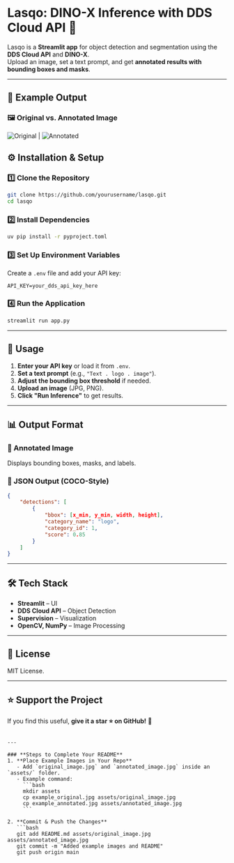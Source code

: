 
# **Lasqo: DINO-X Inference with DDS Cloud API** 🚀  

Lasqo is a **Streamlit app** for object detection and segmentation using the **DDS Cloud API** and **DINO-X**.  
Upload an image, set a text prompt, and get **annotated results with bounding boxes and masks**.

---

## 📌 **Example Output**  

### 🖼️ **Original vs. Annotated Image**  
![Original](file:///E:/Workspace/LasqoApp/Assets/iphone-apps-app-store.jpg) | ![Annotated](file:///E:/Workspace/LasqoApp/results/iphone-apps-app-store.png)


## ⚙️ **Installation & Setup**  

### **1️⃣ Clone the Repository**  
```bash
git clone https://github.com/yourusername/lasqo.git
cd lasqo
```

### **2️⃣ Install Dependencies**  
```bash
uv pip install -r pyproject.toml
```

### **3️⃣ Set Up Environment Variables**  
Create a `.env` file and add your API key:  
```env
API_KEY=your_dds_api_key_here
```

### **4️⃣ Run the Application**  
```bash
streamlit run app.py
```

---

## 🎯 **Usage**  

1. **Enter your API key** or load it from `.env`.  
2. **Set a text prompt** (e.g., `"Text . logo . image"`).  
3. **Adjust the bounding box threshold** if needed.  
4. **Upload an image** (JPG, PNG).  
5. **Click "Run Inference"** to get results.  

---

## 📊 **Output Format**  

### **📌 Annotated Image**  
Displays bounding boxes, masks, and labels.  

### **📌 JSON Output (COCO-Style)**  
```json
{
    "detections": [
        {
            "bbox": [x_min, y_min, width, height],
            "category_name": "logo",
            "category_id": 1,
            "score": 0.85
        }
    ]
}
```

---

## 🛠 **Tech Stack**  
- **Streamlit** – UI  
- **DDS Cloud API** – Object Detection  
- **Supervision** – Visualization  
- **OpenCV, NumPy** – Image Processing  

---

## 📜 **License**  
MIT License.  

---

## ⭐ **Support the Project**  
If you find this useful, **give it a star ⭐ on GitHub!** 🎉
```

---

### **Steps to Complete Your README**
1. **Place Example Images in Your Repo**  
   - Add `original_image.jpg` and `annotated_image.jpg` inside an `assets/` folder.
   - Example command:
     ```bash
     mkdir assets
     cp example_original.jpg assets/original_image.jpg
     cp example_annotated.jpg assets/annotated_image.jpg
     ```

2. **Commit & Push the Changes**  
   ```bash
   git add README.md assets/original_image.jpg assets/annotated_image.jpg
   git commit -m "Added example images and README"
   git push origin main
   ```
